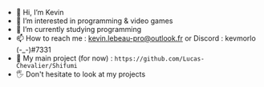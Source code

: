 - 👋 Hi, I’m Kevin
- 👀 I’m interested in programming & video games
- 🌱 I’m currently studying programming
- 📫 How to reach me : kevin.lebeau-pro@outlook.fr or Discord : kevmorlo (-_-)#7331
- 🤝 My main project (for now) : ```https://github.com/Lucas-Chevalier/Shifumi```
- 🖐 Don't hesitate to look at my projects
